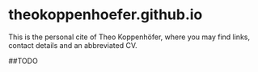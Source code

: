 # theokoppenhoefer.github.io
This is the personal cite of Theo Koppenhöfer, where you may find links, contact details and an abbreviated CV.

##TODO
